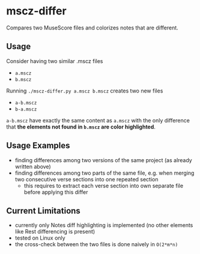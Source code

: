 # mscz-differ

Compares two MuseScore files and colorizes notes that are different.

## Usage

Consider having two similar .mscz files
 - `a.mscz`
 - `b.mscz`

Running `./mscz-differ.py a.mscz b.mscz` creates two new files
 - `a-b.mscz`
 - `b-a.mscz`

`a-b.mscz` have exactly the same content as `a.mscz` with the only difference that **the elements not found in `b.mscz` are color highlighted**.

## Usage Examples

 - finding differences among two versions of the same project (as already written above)
 - finding differences among two parts of the same file, e.g. when merging two consecutive verse sections into one repeated section
   - this requires to extract each verse section into own separate file before applying this differ

## Current Limitations

 - currently only Notes diff highlighting is implemented (no other elements like Rest differencing is present)
 - tested on Linux only
 - the cross-check between the two files is done naively in `O(2*m*n)`
